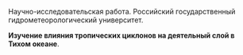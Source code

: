 Научно-исследовательская работа.
Российский государственный гидрометеорологический университет.


**Изучение влияния тропических циклонов на деятельный слой в Тихом океане**.
